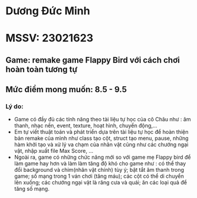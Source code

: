 # Dương Đức Minh 
# MSSV: 23021623
## Game: remake game Flappy Bird với cách chơi hoàn toàn tương tự
## Mức điểm mong muốn: 8.5 - 9.5
### Lý do:
- Game có đầy đủ các tính năng theo tài liệu tự học của cô Châu như : âm thanh, nhạc nền, event, texture, hoạt hình, chuyển động,...
- Em tự viết thuật toán và phát triển dựa trên tài liệu tự học để hoàn thiện bản remake của mình như class tạo cột, struct tạo menu, pause, những hàm khởi tạo và xử lý va chạm của nhân vật cũng như các chướng ngại vật, nhập xuất file Max Score, ...
- Ngoài ra, game có những chức năng mới so với game mẹ Flappy bird để làm game hay hơn và làm làm tăng độ khó cho game như : có thể thay đổi background và chim(nhân vật chính) tùy ý;  bật tắt âm thanh trong game; số mạng trong 1 ván chơi (tăng máu); các cột có thể di chuyển lên xuống; các chướng ngại vật là răng cưa và quái; ăn các loại quả để tăng số mạng.
